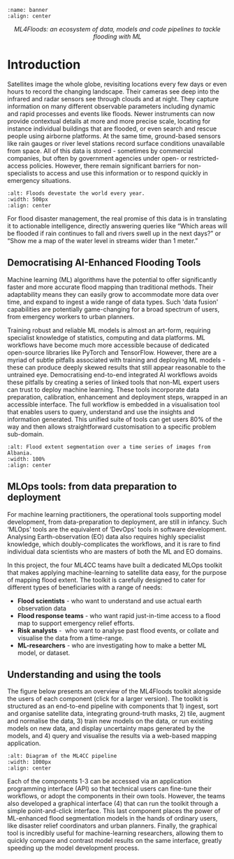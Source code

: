 ```{image} ml4floods_banner.png
:name: banner
:align: center
```

<p style="text-align: center; font-style: italic;">ML4Floods: an ecosystem of data, models and code pipelines to tackle flooding with ML</p>

# Introduction

Satellites image the whole globe, revisiting locations every few days or even hours to record the changing landscape. Their cameras see deep into the infrared and radar sensors see through clouds and at night. They capture information on many different observable parameters including dynamic and rapid processes and events like floods. Newer instruments can now provide contextual details at more and more precise scale, locating for instance individual buildings that are flooded, or even search and rescue people using airborne platforms. At the same time, ground-based sensors like rain gauges or river level stations record surface conditions unavailable from space. All of this data is stored - sometimes by commercial companies, but often by government agencies under open- or restricted-access policies. However, there remain significant barriers for non-specialists to access and use this information or to respond quickly in emergency situations.

```{image} flood_context.png
:alt: Floods devestate the world every year.
:width: 500px
:align: center
```

For flood disaster management, the real promise of this data is in translating it to actionable intelligence, directly answering queries like “Which areas will be flooded if rain continues to fall and rivers swell up in the next days?” or “Show me a map of the water level in streams wider than 1 meter.”


## Democratising AI-Enhanced Flooding Tools
Machine learning (ML) algorithms have the potential to offer significantly faster and more accurate flood mapping than traditional methods. Their adaptability means they can easily grow to accommodate more data over time, and expand to ingest a wide range of data types. Such 'data fusion' capabilities are potentially game-changing for a broad spectrum of users, from emergency workers to urban planners.


Training robust and reliable ML models is almost an art-form, requiring specialist knowledge of statistics, computing and data platforms. ML workflows have become much more accessible because of dedicated open-source libraries like PyTorch and TensorFlow. However, there are a myriad of subtle pitfalls associated with training and deploying ML models - these can produce deeply skewed results that still appear reasonable to the untrained eye. Democratising end-to-end integrated AI workflows avoids these pitfalls by creating a series of linked tools that non-ML expert users can trust to deploy machine learning. These tools incorporate data preparation, calibration, enhancement and deployment steps, wrapped in an accessible interface. The full workflow is embedded in a visualisation tool that enables users to query, understand and use the insights and information generated. This unified suite of tools can get users 80% of the way and then allows straightforward customisation to a specific problem sub-domain.


```{image} ../ml4ops/ts_albania.gif
:alt: Flood extent segmentation over a time series of images from Albania.
:width: 100%
:align: center
```

## MLOps tools: from data preparation to deployment


For machine learning practitioners, the operational tools supporting model development, from data-preparation to deployment, are still in infancy. Such ‘MLOps' tools are the equivalent of ‘DevOps' tools in software development. Analysing Earth-observation (EO) data also requires highly specialist knowledge, which doubly-complicates the workflows, and it is rare to find individual data scientists who are masters of both the ML and EO domains.


In this project, the four ML4CC teams have built a dedicated MLOps toolkit that makes applying machine-learning to satellite data easy, for the purpose of mapping flood extent. The toolkit is carefully designed to cater for different types of beneficiaries with a range of needs:


- **Flood scientists** - who want to understand and use actual earth observation data
- **Flood response teams** - who want rapid just-in-time access to a flood map to support emergency relief efforts.
- **Risk analysts** -  who want to analyse past flood events, or collate and visualise the data from a time-range.
- **ML-researchers** - who are investigating how to make a better ML model, or dataset.

## Understanding and using the tools

The figure below presents an overview of the ML4Floods toolkit alongside the users of each component (click for a larger version). The toolkit is structured as an end-to-end pipeline with components that 1) ingest, sort and organise satellite data, integrating ground-truth masks, 2) tile, augment and normalise the data, 3) train new models on the data, or run existing models on new data, and display uncertainty maps generated by the models, and 4) query and visualise the results via a web-based mapping application.

```{image} ml4cc_diagram_export.png
:alt: Diagram of the ML4CC pipeline
:width: 1000px
:align: center
```

Each of the components 1-3 can be accessed via an application programming interface (API) so that technical users can fine-tune their workflows, or adopt the components in their own tools. However, the teams also developed a graphical interface (4) that can run the toolkit through a simple point-and-click interface. This last component places the power of ML-enhanced flood segmentation models in the hands of ordinary users, like disaster relief coordinators and urban planners. Finally, the graphical tool is incredibly useful for machine-learning researchers, allowing them to quickly compare and contrast model results on the same interface, greatly speeding up the model development process.